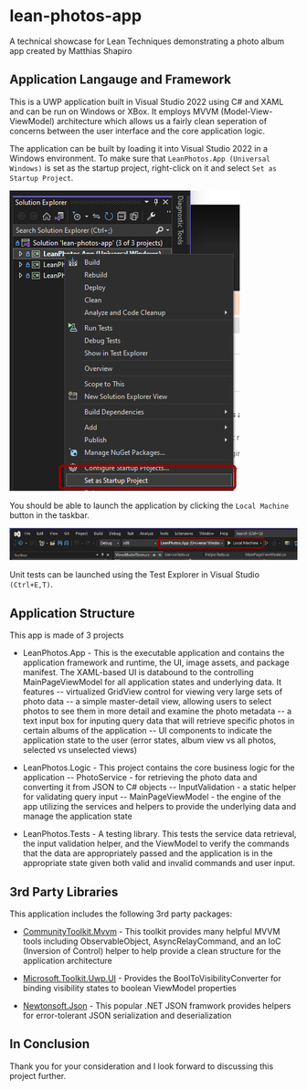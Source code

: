 # lean-photos-app
A technical showcase for Lean Techniques demonstrating a photo album app created by Matthias Shapiro

## Application Langauge and Framework
This is a UWP application built in Visual Studio 2022 using C# and XAML and can be run on Windows or XBox. It employs MVVM (Model-View-ViewModel) architecture which allows us a fairly clean seperation of concerns between the user interface and the core application logic.

The application can be built by loading it into Visual Studio 2022 in a Windows environment. To make sure that `LeanPhotos.App (Universal Windows)` is set as the startup project, right-click on it and select `Set as Startup Project`.

![Set Startup Project menu option](/assets/set-as-startup-project.png)

You should be able to launch the application by clicking the `Local Machine` button in the taskbar.

![Launch application on Local Machine Task Bar](/assets/launch-application.png)

Unit tests can be launched using the Test Explorer in Visual Studio `(Ctrl+E,T)`.

## Application Structure
This app is made of 3 projects

- LeanPhotos.App - This is the executable application and contains the application framework and runtime, the UI, image assets, and package manifest. The XAML-based UI is databound to the controlling MainPageViewModel for all application states and underlying data. It features
-- virtualized GridView control for viewing very large sets of photo data
-- a simple master-detail view, allowing users to select photos to see them in more detail and examine the photo metadata
-- a text input box for inputing query data that will retrieve specific photos in certain albums of the application
-- UI components to indicate the application state to the user (error states, album view vs all photos, selected vs unselected views) 

- LeanPhotos.Logic - This project contains the core business logic for the application
-- PhotoService - for retrieving the photo data and converting it from JSON to C# objects
-- InputValidation - a static helper for validating query input
-- MainPageViewModel - the engine of the app  utilizing the services and helpers to provide the underlying data and manage the application state

- LeanPhotos.Tests - A testing library. This tests the service data retrieval, the input validation helper, and the ViewModel to verify the commands that the data are appropriately passed and the application is in the appropriate state given both valid and invalid commands and user input.

## 3rd Party Libraries

This application includes the following 3rd party packages:

- [CommunityToolkit.Mvvm](https://github.com/CommunityToolkit/dotnet) - This toolkit provides many helpful MVVM tools including ObservableObject, AsyncRelayCommand, and an IoC (Inversion of Control) helper to help provide a clean structure for the application architecture

- [Microsoft.Toolkit.Uwp.UI](https://github.com/CommunityToolkit/WindowsCommunityToolkit) - Provides the BoolToVisibilityConverter for binding visibility states to boolean ViewModel properties

- [Newtonsoft.Json](https://www.newtonsoft.com/json) - This popular .NET JSON framwork provides helpers for error-tolerant JSON serialization and deserialization

## In Conclusion

Thank you for your consideration and I look forward to discussing this project further.
